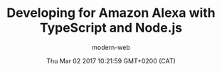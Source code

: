 ---
title: Developing for Amazon Alexa with TypeScript and Node.js
slug: video-develop-for-alexa
date: Thu Mar 02 2017 10:21:59 GMT+0200 (CAT)
media-id: L9aYtjDMpQQ
kind: youtube
section: video
author: modern-web
---